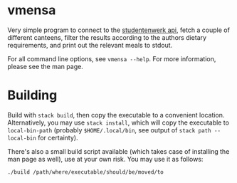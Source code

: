 # vmensa
Very simple program to connect to the [studentenwerk
api](https://www.studentenwerk-dresden.de/mensen/speiseplan-api.html), fetch a
couple of different canteens, filter the results according to the authors
dietary requirements, and print out the relevant meals to stdout.

For all command line options, see `vmensa --help`.  For more information, please
see the man page.

# Building
Build with `stack build`, then copy the executable to a convenient location.
Alternatively, you may use `stack install`, which will copy the executable to
`local-bin-path` (probably `$HOME/.local/bin`, see output of `stack path
--local-bin` for certainty).

There's also a small build script available (which takes case of installing the
man page as well), use at your own risk.  You may use it as follows:
```
./build /path/where/executable/should/be/moved/to
```

